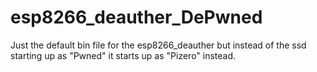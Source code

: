 # esp8266_deauther_DePwned
Just the default bin file for the esp8266_deauther but instead of the ssd starting up as "Pwned" it starts up as "Pizero" instead.
